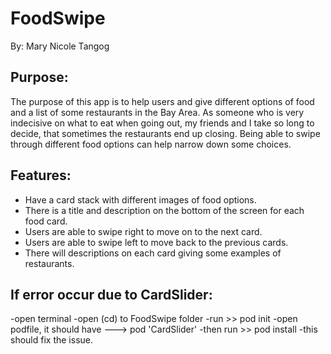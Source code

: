 # FoodSwipe
By: Mary Nicole Tangog 

Purpose: 
------------------------------------------------------------------------
The purpose of this app is to help users and give different options of 
food and a list of some restaurants in the Bay Area. As someone who is 
very indecisive on what to eat when going out, my friends and I take so 
long to decide, that sometimes the restaurants end up closing. Being able
to swipe through different food options can help narrow down some choices. 

Features:
------------------------------------------------------------------------
* Have a card stack with different images of food options.
* There is a title and description on the bottom of the screen for each food card.
* Users are able to swipe right to move on to the next card.
* Users are able to swipe left to move back to the previous cards. 
* There will descriptions on each card giving some examples of restaurants. 

If error occur due to CardSlider:
------------------------------------------------------------------------
  -open terminal
  -open (cd) to FoodSwipe folder
  -run >> pod init
  -open podfile, it should have ---> pod 'CardSlider'
  -then run >> pod install
  -this should fix the issue. 

